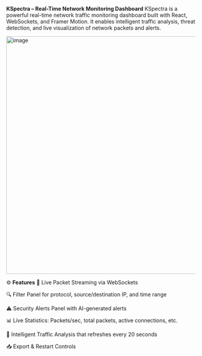 
**KSpectra – Real-Time Network Monitoring Dashboard**
KSpectra is a powerful real-time network traffic monitoring dashboard built with React, WebSockets, and Framer Motion. It enables intelligent traffic analysis, threat detection, and live visualization of network packets and alerts.

<img width="1365" height="631" alt="image" src="https://github.com/user-attachments/assets/f6730277-4359-4711-8fb7-483ace401729" />


⚙️ **Features**
📡 Live Packet Streaming via WebSockets

🔍 Filter Panel for protocol, source/destination IP, and time range

⚠️ Security Alerts Panel with AI-generated alerts

📊 Live Statistics: Packets/sec, total packets, active connections, etc.

🧠 Intelligent Traffic Analysis that refreshes every 20 seconds

📥 Export & Restart Controls
